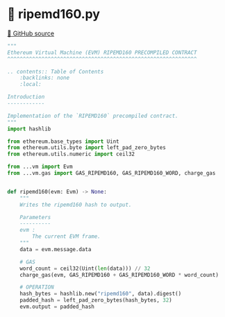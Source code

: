 # 🐍 ripemd160.py

[🐙 GitHub source](https://github.com/ethereum/execution-specs/blob/c5415056a4a7066906f67c203ec5364a9de8e017/src/ethereum/dao_fork/vm/precompiled_contracts/ripemd160.py)

```python
"""
Ethereum Virtual Machine (EVM) RIPEMD160 PRECOMPILED CONTRACT
^^^^^^^^^^^^^^^^^^^^^^^^^^^^^^^^^^^^^^^^^^^^^^^^^^^^^^^^^^^^^

.. contents:: Table of Contents
    :backlinks: none
    :local:

Introduction
------------

Implementation of the `RIPEMD160` precompiled contract.
"""
import hashlib

from ethereum.base_types import Uint
from ethereum.utils.byte import left_pad_zero_bytes
from ethereum.utils.numeric import ceil32

from ...vm import Evm
from ...vm.gas import GAS_RIPEMD160, GAS_RIPEMD160_WORD, charge_gas


def ripemd160(evm: Evm) -> None:
    """
    Writes the ripemd160 hash to output.

    Parameters
    ----------
    evm :
        The current EVM frame.
    """
    data = evm.message.data

    # GAS
    word_count = ceil32(Uint(len(data))) // 32
    charge_gas(evm, GAS_RIPEMD160 + GAS_RIPEMD160_WORD * word_count)

    # OPERATION
    hash_bytes = hashlib.new("ripemd160", data).digest()
    padded_hash = left_pad_zero_bytes(hash_bytes, 32)
    evm.output = padded_hash
```
